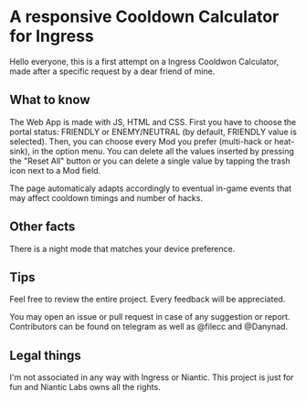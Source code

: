 
# A responsive Cooldown Calculator for Ingress


Hello everyone,
this is a first attempt on a Ingress Cooldwon Calculator, made after a specific request by a dear friend of mine.

## What to know
The Web App is made with JS, HTML and CSS.
First you have to choose the portal status: FRIENDLY or ENEMY/NEUTRAL (by default, FRIENDLY value is selected).
Then, you can choose every Mod you prefer (multi-hack or heat-sink), in the option menu.
You can delete all the values inserted by pressing the "Reset All" button or you can delete a single value by tapping the trash icon next to a Mod field.

The page automaticaly adapts accordingly to eventual in-game events that may affect cooldown timings and number of hacks.

## Other facts
There is a night mode that matches your device preference.

## Tips
Feel free to review the entire project. Every feedback will be appreciated.

You may open an issue or pull request in case of any suggestion or report. Contributors can be found on telegram as well as @filecc and @Danynad.

## Legal things
I'm not associated in any way with Ingress or Niantic. This project is just for fun and Niantic Labs owns all the rights.
